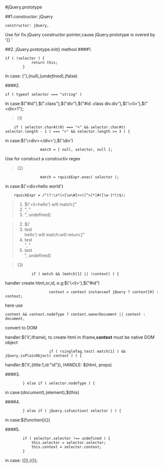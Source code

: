#jQuery.prototype

##1.constructor: jQuery
```
constructor: jQuery,

```
Use for fix jQuery constructor pointer,cause jQuery.prototype is overed by '{} '

##2.  jQuery.prototype.init() method
####1.
```
if ( !selector ) {
			return this;
		}

```
In case: $(''),$(null),$(undefined),$(false)

####2.
```
if ( typeof selector === "string" )
```
In case:$("#id"),$(".class"),$("div"),$("#id .class div.div"),$('\<li>'),$("\<div>1</div>");
> (1)
```
	if ( selector.charAt(0) === "<" && selector.charAt( selector.length - 1 ) === ">" && selector.length >= 3 ) {
```
in case:$('\<div></div>'),$('\div')

```
				match = [ null, selector, null ];
```
Use for construct a constructiv regex


> (2)
```
				match = rquickExpr.exec( selector );
```
in case:$('\<div>hello world')
```
	rquickExpr = /^(?:\s*(<[\w\W]+>)[^>]*|#([\w-]*))$/;
```
> 1. $('\<li>hello') will match:["<li>", "<li>", undefined]

> 2. $('<li>test</li>hello') will match:will return:["<li>test</li>", "<li>test</li>", undefined]

> (3)
```
			if ( match && (match[1] || !context) ) {
```
handler create html,or,id, e.g:$('\<li>'),$("#id")
```
					context = context instanceof jQuery ? context[0] : context;
```
here use

```
context && context.nodeType ? context.ownerDocument || context : document,
```
convert to DOM

handler:$('li',iframe), to create html in iframe,**context** must be native DOM object

```
					if ( rsingleTag.test( match[1] ) && jQuery.isPlainObject( context ) ) {
```
handler:$('li',{title:1,id:"id"}), HANDLE: $(html, props)




####3.
```
		} else if ( selector.nodeType ) {

```
in case:$(document),$(element),$(this)


####4.
```
		} else if ( jQuery.isFunction( selector ) ) {

```

in case:$(function(){})

####5.

```
		if ( selector.selector !== undefined ) {
			this.selector = selector.selector;
			this.context = selector.context;
		}

```

in case: $([]),$({});







